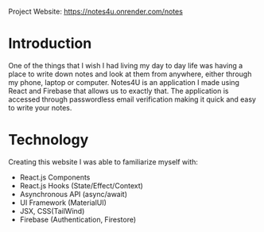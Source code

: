 
Project Website: https://notes4u.onrender.com/notes

# Introduction
One of the things that I wish I had living my day to day life was having a place to write down notes and look at them from anywhere, either through my phone, laptop or computer. Notes4U is an application I made using React and Firebase that allows us to exactly that. The application is accessed through passwordless email verification
making it quick and easy to write your notes.

# Technology
Creating this website I was able to familiarize myself with:
* React.js Components
* React.js Hooks (State/Effect/Context)
* Asynchronous API (async/await)
* UI Framework (MaterialUI)
* JSX, CSS(TailWind)
* Firebase (Authentication, Firestore)
